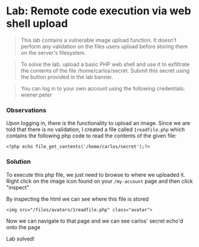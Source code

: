 # Lab: Remote code execution via web shell upload

>This lab contains a vulnerable image upload function. It doesn't perform any validation on the files users upload before storing them on the server's filesystem.

>To solve the lab, upload a basic PHP web shell and use it to exfiltrate the contents of the file /home/carlos/secret. Submit this secret using the button provided in the lab banner.

>You can log in to your own account using the following credentials: wiener:peter

### Observations
Upon logging in, there is the functionality to upload an image. Since we are told that there is no validation, I created a file called `1readfile.php` which contains the following php code to read the contents of the given file:

`<?php echo file_get_contents('/home/carlos/secret');?>`

### Solution
To execute this php file, we just need to browse to where we uploaded it. Right click on the image icon found on your `/my-account` page and then click "inspect"

By inspecting the html we can see where this file is stored

`<img src="/files/avatars/1readfile.php" class="avatar">`

Now we can navigate to that page and we can see carlos' secret echo'd onto the page

Lab solved!

